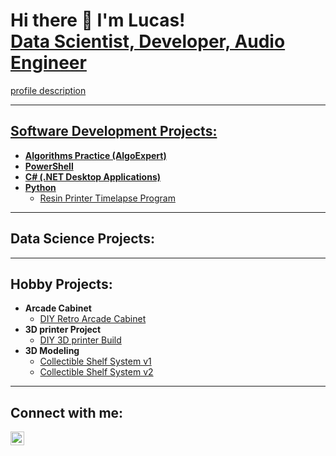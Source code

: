 

<h1>Hi there 👋 I'm Lucas! <br>
<a href="https://www.linkedin.com/in/lucas-castelein-bb885b1a0">Data Scientist, Developer, Audio Engineer</h1>

<p>profile description</p>

---
  
<h2> Software Development Projects:</h2>

- <b>Algorithms Practice (AlgoExpert)</b>
- <b>PowerShell</b>
- <b>C# (.NET Desktop Applications)</b>
- <b>Python</b>
  - [Resin Printer Timelapse Program](https://github.com/Luluanaki/Resin-Timelapse.git)

---

<h2> Data Science Projects:</h2>

---


<h2> Hobby Projects:</h2>

- <b>Arcade Cabinet</b> <br>
  - [DIY Retro Arcade Cabinet](https://github.com/Luluanaki/diy-retro-arcade)
- <b>3D printer Project</b><br>
  - [DIY 3D printer Build](https://github.com/Luluanaki/diy-crtsn-3dprinter)
- <b>3D Modeling</b> <br>
  - [Collectible Shelf System v1](https://www.thingiverse.com/thing:6719204) <br>
  - [Collectible Shelf System v2](https://www.thingiverse.com/thing:6981411/comments) <br>


---


<h2> Connect with me:</h2>

[<img align="left" alt="LucasCastelein | LinkedIn" width="22px" src="https://cdn.jsdelivr.net/npm/simple-icons@v3/icons/linkedin.svg" />][linkedin]



[linkedin]: https://www.linkedin.com/in/lucas-castelein-bb885b1a0


